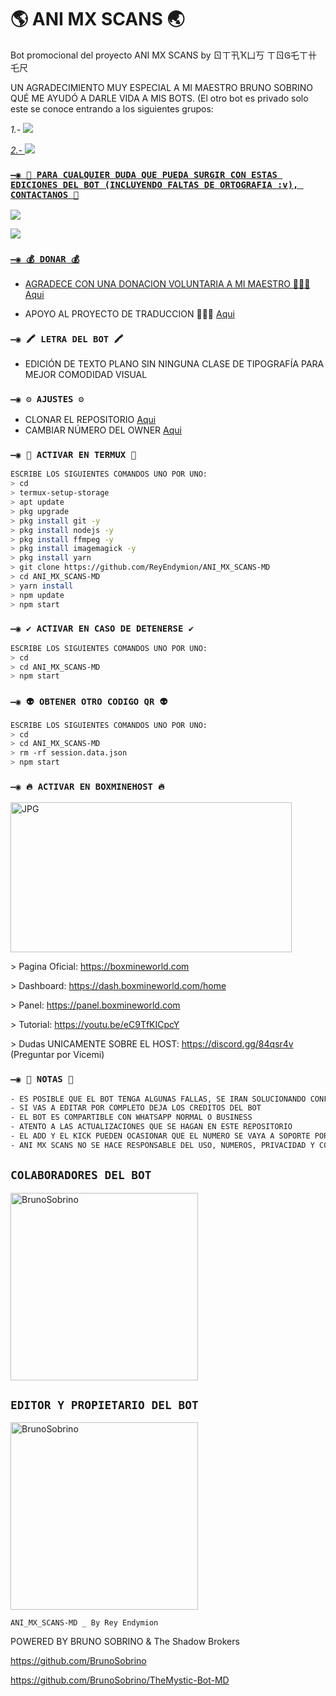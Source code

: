 # 🌎 ANI MX SCANS 🌏
Bot promocional del proyecto ANI MX SCANS by ㄖㄒ卂Ҡ凵丂 ㄒㄖᎶ乇ㄒ卄乇尺

UN AGRADECIMIENTO MUY ESPECIAL A MI MAESTRO BRUNO SOBRINO QUÉ ME AYUDÓ A DARLE VIDA A MIS BOTS.
(El otro bot es privado solo este se conoce entrando a los siguientes grupos:

*_1.-_* <a href="https://chat.whatsapp.com/L4VRAzaYc11D4LSpt8rB9W" target="blank"><img src="https://img.shields.io/badge/𝕃𝕠𝕓𝕓𝕪_𝕕𝕖_𝕆𝕥𝕒𝕜𝕦𝕤_𝕋𝕠𝕘𝕖𝕥𝕙𝕖𝕣-25D366?style=for-the-badge&logo=whatsapp&logoColor=white" />

*_2.-_* <a href="https://chat.whatsapp.com/H0SheP7ippc1dF9uxL04Gt" target="blank"><img src="https://img.shields.io/badge/ℂ𝕒𝕗𝕖𝕔𝕚𝕥𝕠_ℍ𝕠𝕣𝕚_𝕊𝕒𝕟𝕕𝕚𝕒🍉☕🥢-25D366?style=for-the-badge&logo=whatsapp&logoColor=white" />

### `—◉ 👑 PARA CUALQUIER DUDA QUE PUEDA SURGIR CON ESTAS EDICIONES DEL BOT (INCLUYENDO FALTAS DE ORTOGRAFIA :v), CONTACTANOS 👑`
<a href="http://wa.me/5219992095479" target="blank"><img src="https://img.shields.io/badge/BRUNO_SOBRINO_MAESTRO-25D366?style=for-the-badge&logo=whatsapp&logoColor=white" />

<a href="http://wa.me/5215533827255" target="blank"><img src="https://img.shields.io/badge/𝓡𝓮𝔂_𝓔𝓷𝓭𝔂𝓶𝓲𝓸𝓷-25D366?style=for-the-badge&logo=whatsapp&logoColor=white" />

### `—◉ 💰 DONAR 💰`
- AGRADECE CON UNA DONACION VOLUNTARIA A MI MAESTRO 👺🤙🏻 [Aqui](https://www.paypal.me/TheShadowBrokers133)

- APOYO AL PROYECTO DE TRADUCCION 👺👌🏼 [Aqui](https://www.paypal.me/AMxScan)

### `—◉ 🖍 LETRA DEL BOT 🖍`
- EDICIÓN DE TEXTO PLANO SIN NINGUNA CLASE DE TIPOGRAFÍA PARA MEJOR COMODIDAD VISUAL

### `—◉ ⚙️ AJUSTES ⚙️`
- CLONAR EL REPOSITORIO [Aqui](https://github.com/ReyEndymion/ANI_MX_SCANS-MD/fork)
- CAMBIAR NÚMERO DEL OWNER [Aqui](https://github.com/ReyEndymion/ANI_MX_SCANS-MD/blob/master/config.js)

### `—◉ 👾 ACTIVAR EN TERMUX 👾`
```bash
ESCRIBE LOS SIGUIENTES COMANDOS UNO POR UNO:
> cd
> termux-setup-storage
> apt update 
> pkg upgrade 
> pkg install git -y
> pkg install nodejs -y
> pkg install ffmpeg -y
> pkg install imagemagick -y
> pkg install yarn
> git clone https://github.com/ReyEndymion/ANI_MX_SCANS-MD
> cd ANI_MX_SCANS-MD
> yarn install 
> npm update
> npm start
```

### `—◉ ✔️ ACTIVAR EN CASO DE DETENERSE ✔️`
```bash
ESCRIBE LOS SIGUIENTES COMANDOS UNO POR UNO:
> cd 
> cd ANI_MX_SCANS-MD
> npm start
```

### `—◉ 👽 OBTENER OTRO CODIGO QR 👽`
```bash
ESCRIBE LOS SIGUIENTES COMANDOS UNO POR UNO:
> cd 
> cd ANI_MX_SCANS-MD
> rm -rf session.data.json
> npm start
```

### `—◉ 🔥 ACTIVAR EN BOXMINEHOST 🔥`
<a href="https://boxmineworld.com"><img src="https://raw.githubusercontent.com/BrunoSobrino/ANI_MX_SCANS-MD/master/src/Pre%20Bot%20Publi.png" width="450" height="240" alt="JPG"/></a>
<p>> Pagina Oficial:
<a href="https://boxmineworld.com">https://boxmineworld.com</a>
<p>> Dashboard:
<a href="https://dash.boxmineworld.com/home">https://dash.boxmineworld.com/home</a>
<p>> Panel:
<a href="https://panel.boxmineworld.com">https://panel.boxmineworld.com</a>
<p>> Tutorial:
<a href="https://youtu.be/eC9TfKICpcY">https://youtu.be/eC9TfKICpcY</a>
<p>> Dudas UNICAMENTE SOBRE EL HOST:
<a href="https://discord.gg/84qsr4v">https://discord.gg/84qsr4v</a> (Preguntar por Vicemi)
</p>

### `—◉ 📝 NOTAS 📝`
```bash
- ES POSIBLE QUE EL BOT TENGA ALGUNAS FALLAS, SE IRAN SOLUCIONANDO CONFORME SE VAYAN DETECTANDO
- SI VAS A EDITAR POR COMPLETO DEJA LOS CREDITOS DEL BOT 
- EL BOT ES COMPARTIBLE CON WHATSAPP NORMAL O BUSINESS
- ATENTO A LAS ACTUALIZACIONES QUE SE HAGAN EN ESTE REPOSITORIO
- EL ADD Y EL KICK PUEDEN OCASIONAR QUE EL NUMERO SE VAYA A SOPORTE POR ELLO SE ACTIVA CON #enable restrict 
- ANI MX SCANS NO SE HACE RESPONSABLE DEL USO, NUMEROS, PRIVACIDAD Y CONTENIDO MANDADO, USADO O GESTIONADO POR USTEDES O EL BOT
```

## `COLABORADORES DEL BOT` 
<a href="https://github.com/BrunoSobrino"><img src="https://github.com/BrunoSobrino.png" width="300" height="300" alt="BrunoSobrino"/></a>

## `EDITOR Y PROPIETARIO DEL BOT` 
<a href="https://github.com/ReyEndymion"><img src="https://github.com/ReyEndymion.png" width="300" height="300" alt="BrunoSobrino"/></a>

`ANI_MX_SCANS-MD _ By Rey Endymion`

POWERED BY BRUNO SOBRINO & The Shadow Brokers

https://github.com/BrunoSobrino

https://github.com/BrunoSobrino/TheMystic-Bot-MD
